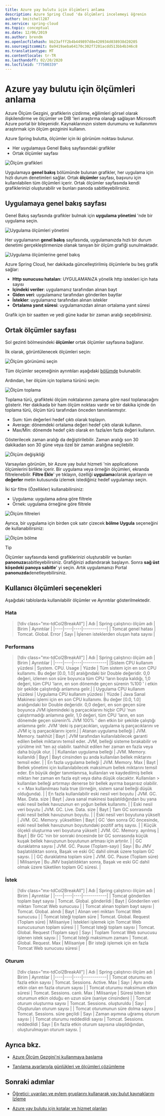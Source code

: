 ```yaml
---
title: Azure yay bulutu için ölçümleri anlama
description: Azure Spring Cloud 'da ölçümleri incelemeyi öğrenin
author: bmitchell287
ms.service: spring-cloud
ms.topic: conceptual
ms.date: 12/06/2019
ms.author: brendm
ms.openlocfilehash: bb23afff2b4b449897d8e420934d038938d20205
ms.sourcegitcommit: 0a9419aeba64170c302f7201acdd513bb4b346c8
ms.translationtype: MT
ms.contentlocale: tr-TR
ms.lasthandoff: 02/20/2020
ms.locfileid: "77500339"
---
```

# <a name="understand-metrics-for-azure-spring-cloud"></a>Azure yay bulutu için ölçümleri anlama

Azure Ölçüm Gezgini, grafiklerin çizdirme, eğilimleri görsel olarak ilişkilendirme ve ölçümler ve DIB 'leri araştırma olanağı sağlayan Microsoft Azure portal bir bileşenidir. Kaynaklarınızın sistem durumunu ve kullanımını araştırmak için ölçüm gezginini kullanın. 

Azure Spring bulutta, ölçümler için iki görünüm noktası bulunur.
* Her uygulamaya Genel Bakış sayfasındaki grafikler
* Ortak ölçümler sayfası

 ![Ölçüm grafikleri](media/metrics/metrics-1.png)

Uygulamaya **genel bakış** bölümünde bulunan grafikler, her uygulama için hızlı durum denetimleri sağlar. Ortak **ölçümler** sayfası, başvuru için kullanılabilen tüm ölçümleri içerir. Ortak ölçümler sayfasında kendi grafiklerinizi oluşturabilir ve bunları panoda sabitleyebilirsiniz.

## <a name="application-overview-page"></a>Uygulamaya genel bakış sayfası
Genel Bakış sayfasında grafikler bulmak için **uygulama yönetimi** 'nde bir uygulama seçin.  

 ![Uygulama ölçümleri yönetimi](media/metrics/metrics-2.png)

Her uygulamanın **genel bakış** sayfasında, uygulamanızda hızlı bir durum denetimi gerçekleştirmenize olanak tanıyan bir ölçüm grafiği sunulmaktadır.  

 ![Uygulama ölçümlerine genel bakış](media/metrics/metrics-3.png)

Azure Spring Cloud, her dakikada güncelleştirilmiş ölçümlerle bu beş grafik sağlar:

* **Http sunucusu hataları**: UYGULAMANıZA yönelik http istekleri için hata sayısı
* **Içindeki veriler**: uygulamanız tarafından alınan bayt
* **Giden veri**: uygulamanız tarafından gönderilen baytlar
* **İstekler**: uygulamanız tarafından alınan istekler
* **Ortalama yanıt süresi**: uygulamanızdan alınan ortalama yanıt süresi

Grafik için bir saatten ve yedi güne kadar bir zaman aralığı seçebilirsiniz.

## <a name="common-metrics-page"></a>Ortak ölçümler sayfası

Sol gezinti bölmesindeki **ölçümler** ortak ölçümler sayfasına bağlanır.

İlk olarak, görüntülenecek ölçümleri seçin:

![Ölçüm görünümü seçin](media/metrics/metrics-4.png)

Tüm ölçümler seçeneğinin ayrıntıları aşağıdaki [bölümde](#user-metrics-options) bulunabilir.

Ardından, her ölçüm için toplama türünü seçin:

![Ölçüm toplama](media/metrics/metrics-5.png)

Toplama türü, grafikteki ölçüm noktalarının zamana göre nasıl toplanacağını gösterir. Her dakikada bir ham ölçüm noktası vardır ve bir dakika içinde ön toplama türü, ölçüm türü tarafından önceden tanımlanmıştır.
* Sum: tüm değerleri hedef çıktı olarak toplayın.
* Average: dönemdeki ortalama değeri hedef çıktı olarak kullanın.
* Max/Min: dönemde hedef çıktı olarak en fazla/en fazla değeri kullanın.

Gösterilecek zaman aralığı da değiştirilebilir. Zaman aralığı son 30 dakikadan son 30 güne veya özel bir zaman aralığına seçilebilir.

![Ölçüm değişikliği](media/metrics/metrics-6.png)

Varsayılan görünüm, bir Azure yay bulut hizmeti 'nin applicationın ölçümlerini birlikte içerir. Bir uygulama veya örneğin ölçümleri, ekranda filtrelenebilir.  **Filtre Ekle**' ye tıklayın, özelliği **uygulama**olarak ayarlayın ve **değerler** metin kutusunda izlemek istediğiniz hedef uygulamayı seçin. 

İki tür filtre (Özellikler) kullanabilirsiniz:
* Uygulama: uygulama adına göre filtrele
* Örnek: uygulama örneğine göre filtrele

![Ölçüm filtreleri](media/metrics/metrics-7.png)

Ayrıca, bir uygulama için birden çok satır çizecek **bölme Uygula** seçeneğini de kullanabilirsiniz:

![Ölçüm bölme](media/metrics/metrics-8.png)

>[!TIP]
> Ölçümler sayfasında kendi grafiklerinizi oluşturabilir ve bunları **panonuza**sabitleyebilirsiniz. Grafiğinizi adlandırarak başlayın.  Sonra **sağ üst köşedeki panoya sabitle**' yi seçin. Artık uygulamanızı Portal **panonuzda**denetleyebilirsiniz.

## <a name="user-metrics-options"></a>Kullanıcı ölçümleri seçenekleri

Aşağıdaki tablolarda kullanılabilir ölçümler ve Ayrıntılar gösterilmektedir.

### <a name="error"></a>Hata
>[!div class="mx-tdCol2BreakAll"]
>| Adı | Spring çalıştırıcı ölçüm adı | Birim | Ayrıntılar |
>|----|----|----|------------|
>| Tomcat genel hatası | Tomcat. Global. Error | Sayı | İşlenen isteklerden oluşan hata sayısı |

### <a name="performance"></a>Performans
>[!div class="mx-tdCol2BreakAll"]
>| Adı | Spring çalıştırıcı ölçüm adı | Birim | Ayrıntılar |
>|----|----|----|------------|
>|Sistem CPU kullanım yüzdesi | System. CPU. Usage | Yüzde | Tüm sistem için en son CPU kullanımı. Bu değer [0.0, 1.0] aralığındaki bir Double değeridir. 0,0 değeri, izlenen son süre boyunca tüm CPU 'ların boşta kaldığı, 1,0 değeri, tüm CPU 'ların, en son dönemde geçen sürenin %100 ' i etkin bir şekilde çalıştırdığı anlamına gelir.|
>| Uygulama CPU kullanım yüzdesi | Uygulama CPU kullanım yüzdesi | Yüzde | Java Sanal Makinesi işlemi için en son CPU kullanımı. Bu değer [0.0, 1.0] aralığındaki bir Double değeridir. 0,0 değeri, en son geçen süre boyunca JVM işlemindeki iş parçacıklarını hiçbir CPU 'nun çalıştırmadığı anlamına gelir, 1,0 değeri, tüm CPU 'ların, en son dönemde geçen sürenin% JVM 100% ' den etkin bir şekilde çalıştığı anlamına gelir. JVM 'deki iş parçacıkları, uygulama iş parçacıklarını ve JVM iç iş parçacıklarını içerir.|
>| Atanan uygulama belleği | JVM. Memory. taahhüt | Bayt | JVM tarafından kullanılabilecek garanti edilen bellek miktarını temsil eder. JVM, belleği sisteme bırakabilir ve yürütme init 'ten az olabilir. taahhüt edilen her zaman en fazla veya daha büyük olur. |
>| Kullanılan uygulama belleği | JVM. Memory. kullanıldı | Bayt | Bayt cinsinden şu anda kullanılan bellek miktarını temsil eder. |
>| En fazla uygulama belleği | JVM. Memory. Max | Bayt | Bellek yönetimi için kullanılabilecek maksimum bellek miktarını temsil eder. En büyük değer tanımlanırsa, kullanılan ve kaydedilmiş bellek miktarı her zaman en fazla eşit veya daha düşük olacaktır. Kullanılan > kullanılan belleği artırmayı denerse bir bellek ayırma başarısız olabilir. < = Max kullanılması hala true (örneğin, sistem sanal belleği düşük olduğunda). |
>| En fazla kullanılabilir eski nesil veri boyutu | JVM. GC. Max. Data. size | Bayt | Java sanal makinesi başlatıldığından bu yana eski nesil bellek havuzunun en yoğun bellek kullanımı. |
>| Eski nesil veri boyutu | JVM. GC. Live. Data. size | Bayt | Tam GC sonrasında eski nesil bellek havuzunun boyutu. |
>| Eski nesil veri boyutuna yükselt | JVM. GC. Memory. yükseltilen | Bayt | GC 'den sonra GC öncesinde, eski nesil bellek havuzunun boyutundaki pozitif artış sayısı. |
>| Küçük ölçekli oluşturma veri boyutuna yükselt | JVM. GC. Memory. ayrılmış | Bayt | Bir GC 'nin bir sonraki öncesinde bir GC sonrasında küçük kuşak bellek havuzunun boyutunun artması için artırılır. |
>| GC duraklatma sayısı | JVM. GC. Pause (Toplam-sayı) | Sayı | Bu JMV başlatıldıktan sonra, Başak ve eski GC dahil olmak üzere toplam GC sayısı. |
>| GC duraklatma toplam süre | JVM. GC. Pause (Toplam süre) | Milisaniye | Bu JMV başlatıldıktan sonra, Başak ve eski GC dahil olmak üzere tüketilen toplam GC süresi. |

### <a name="request"></a>İstek
>[!div class="mx-tdCol2BreakAll"]
>| Adı | Spring çalıştırıcı ölçüm adı | Birim | Ayrıntılar |
>|----|----|----|------------|
>| Tomcat gönderilen toplam bayt sayısı | Tomcat. Global. gönderildi | Bayt | Gönderilen veri miktarı Tomcat Web sunucusu |
>| Tomcat alınan toplam bayt sayısı | Tomcat. Global. alındı | Bayt | Alınan veri miktarı Tomcat Web sunucusu |
>| Tomcat Isteği toplam süre | Tomcat. Global. Request (Toplam süre) | Milisaniye | İstekleri işlemek için Tomcat Web sunucusunun toplam süresi |
>| Tomcat Isteği toplam sayısı | Tomcat. Global. Request (Toplam sayı) | Sayı | Toplam Tomcat Web sunucusu işlenen istek sayısı |
>| Tomcat Isteği maksimum zamanı | Tomcat. Global. Request. Max | Milisaniye | Bir isteği işlemek için en fazla Tomcat Web sunucusu süresi |

### <a name="session"></a>Oturum
>[!div class="mx-tdCol2BreakAll"]
>| Adı | Spring çalıştırıcı ölçüm adı | Birim | Ayrıntılar |
>|----|----|----|------------|
>| Tomcat oturumu en fazla etkin sayısı | Tomcat. Sessions. Active. Max | Sayı | Aynı anda etkin olan en fazla oturum sayısı |
>| Tomcat oturumu maksimum etkin süresi | Tomcat. Sessions. canlı. Max | Milisaniye | Süresi biten bir oturumun etkin olduğu en uzun süre (saniye cinsinden) |
>| Tomcat oturum oluşturma sayısı | Tomcat. Sessions. oluşturuldu | Sayı | Oluşturulan oturum sayısı |
>| Tomcat oturumunun süre dolma sayısı | Tomcat. Sessions. süre geçildi | Sayı | Zaman aşımına uğramış oturum sayısı |
>| Tomcat oturumu reddedildi sayısı | Tomcat. Sessions. reddedildi | Sayı | En fazla etkin oturum sayısına ulaşıldığından, oluşturulmayan oturum sayısı. |

## <a name="see-also"></a>Ayrıca bkz.
* [Azure Ölçüm Gezgini'ni kullanmaya başlama](https://docs.microsoft.com/azure/azure-monitor/platform/metrics-getting-started)

* [Tanılama ayarlarıyla günlükleri ve ölçümleri çözümleme](https://docs.microsoft.com/azure/spring-cloud/diagnostic-services)

## <a name="next-steps"></a>Sonraki adımlar
* [Öğretici: uyarıları ve eylem gruplarını kullanarak yay bulut kaynaklarını Izleme](https://docs.microsoft.com/azure/spring-cloud/spring-cloud-tutorial-alerts-action-groups)

* [Azure yay bulutu için kotalar ve hizmet planları](https://docs.microsoft.com/azure/spring-cloud/spring-cloud-quotas)

